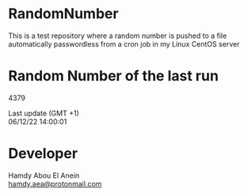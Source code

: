 # RandomNumber    
This is a test repository where a random number is pushed to a file automatically passwordless from a cron job in my Linux CentOS server    
# Random Number of the last run   
4379
      
Last update (GMT +1)    
06/12/22 14:00:01
# Developer    
Hamdy Abou El Anein   
hamdy.aea@protonmail.com
